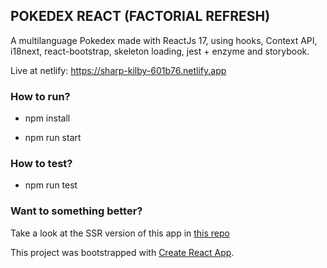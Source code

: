 
## POKEDEX REACT (FACTORIAL REFRESH)

A multilanguage Pokedex made with ReactJs 17, using hooks, Context API, i18next, react-bootstrap, skeleton loading, jest + enzyme and storybook.

Live at netlify: https://sharp-kilby-601b76.netlify.app

### How to run?

- npm install

- npm run start

### How to test?

- npm run test

### Want to something better?

Take a look at the SSR version of this app in [this repo](https://github.com/juanchomdiaz/ssr-react-pokedex)


This project was bootstrapped with [Create React App](https://github.com/facebook/create-react-app).
